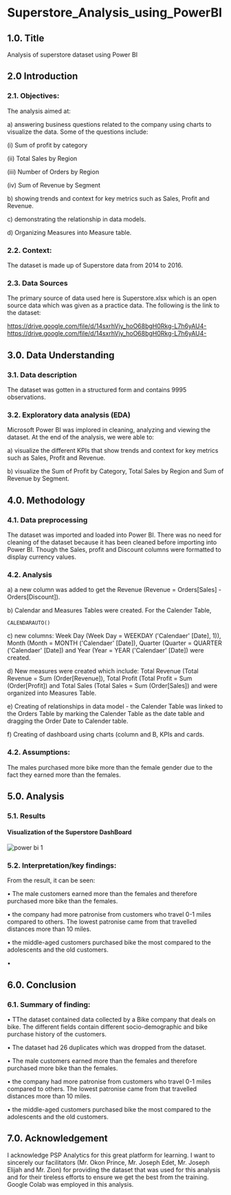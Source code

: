 # Superstore_Analysis_using_PowerBI

## 1.0. Title
Analysis of superstore dataset using Power BI

## 2.0 Introduction

### 2.1. Objectives: 

The analysis aimed at:

a) answering business questions related to the company using charts to visualize the data. Some of the questions include:

(i) Sum of profit by category

(ii) Total Sales by Region

(iii) Number of Orders by Region

(iv) Sum of Revenue by Segment

b) showing trends and context for key metrics such as Sales, Profit and Revenue.

c) demonstrating the relationship in data models.

d) Organizing Measures into Measure table.


### 2.2. Context:

The dataset is made up of Superstore data from 2014 to 2016. 

### 2.3. Data Sources

The primary source of data used here is Superstore.xlsx which is an open source data which was given as a practice data. The following is the link to the dataset: 

https://drive.google.com/file/d/14sxrhVjy_hoO68bgH0Rkg-L7h6yAU4-https://drive.google.com/file/d/14sxrhVjy_hoO68bgH0Rkg-L7h6yAU4-

## 3.0. Data Understanding

### 3.1. Data description
The dataset was gotten in a structured form and contains 9995 observations. 

### 3.2. Exploratory data analysis (EDA)

Microsoft Power BI was implored in cleaning, analyzing and viewing the dataset. At the end of the analysis, we were able to:

a) visualize the different KPIs that show trends and context for key metrics such as Sales, Profit and Revenue.

b) visualize the Sum of Profit by Category, Total Sales by Region and Sum of Revenue by Segment.


## 4.0. Methodology

### 4.1. Data preprocessing

The dataset was imported and loaded into Power BI. There was no need for cleaning of the dataset because it has been cleaned before importing into Power BI. Though the Sales, profit and Discount columns were formatted to display currency values.

### 4.2. Analysis

a) a new column was added to get the Revenue (Revenue = Orders[Sales] - Orders[Discount]).

b) Calendar and Measures Tables were created. For the Calender Table, 

```Power BI
CALENDARAUTO()
```

c) new columns: Week Day (Week Day = WEEKDAY ('Calendaer' [Date], 1)), Month (Month = MONTH ('Calendaer' [Date]), Quarter (Quarter = QUARTER ('Calendaer' [Date]) and Year (Year = YEAR ('Calendaer' [Date]) were created.

d) New measures were created which include: Total Revenue (Total Revenue = Sum (Order[Revenue]), Total Profit (Total Profit = Sum (Order[Profit]) and Total Sales (Total Sales = Sum (Order[Sales]) and were organized into Measures Table.

e) Creating of relationships in data model - the Calender Table was linked to the Orders Table by marking the Calender Table as the date table and dragging the Order Date to Calender table.

f) Creating of dashboard using charts (column and B, KPIs and cards.


### 4.2. Assumptions:
The males purchased more bike more than the female gender due to the fact they earned more than the females.


## 5.0. Analysis

### 5.1. Results

#### Visualization of the Superstore DashBoard

![power bi 1](https://github.com/user-attachments/assets/4d17998d-8cf8-472e-99a4-ee9d95c6b3cd)

                        
### 5.2. Interpretation/key findings: 

From the result, it can be seen:

•	The male customers earned more than the females and therefore purchased more bike than the females.

•	the company had more patronise from customers who travel 0-1 miles compared to others. The lowest patronise came from that travelled distances more than 10 miles.

•	the middle-aged customers purchased bike the most compared to the adolescents and the old customers.

•	

## 6.0. Conclusion

### 6.1. Summary of finding:

•	TThe dataset contained data collected by a Bike company that deals on bike. The different fields contain different socio-demographic and bike purchase history of the customers.

•	The dataset had 26 duplicates which was dropped from the dataset.

•	The male customers earned more than the females and therefore purchased more bike than the females.

•	the company had more patronise from customers who travel 0-1 miles compared to others. The lowest patronise came from that travelled distances more than 10 miles.

•	the middle-aged customers purchased bike the most compared to the adolescents and the old customers.


## 7.0. Acknowledgement

I acknowledge PSP Analytics for this great platform for learning. I want to sincerely our facilitators (Mr. Okon Prince, Mr. Joseph Edet, Mr. Joseph Elijah and Mr. Zion) for providing the dataset that was used for this analysis and for their tireless efforts to ensure we get the best from the training. Google Colab was employed in this analysis.

